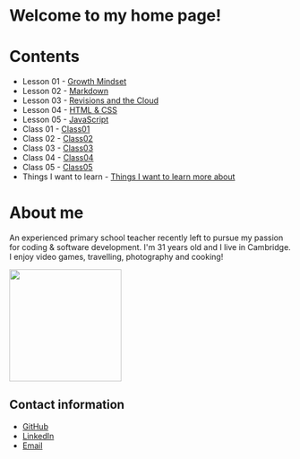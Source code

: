 # Welcome to my home page!

# Contents
- Lesson 01 - [Growth Mindset](README.md)
- Lesson 02 - [Markdown](class1.md)
- Lesson 03 - [Revisions and the Cloud](class2.md)
- Lesson 04 - [HTML & CSS](htmlcss.md)
- Lesson 05 - [JavaScript](JS.md)
- Class 01 - [Class01](class-01.md)
- Class 02 - [Class02](class-02.md)
- Class 03 - [Class03](class-03.md)
- Class 04 - [Class04](class-04.md)
- Class 05 - [Class05](class-05.md)
- Things I want to learn - [Things I want to learn more about](more-learning.md) 

# About me

An experienced primary school teacher recently left to pursue my passion for coding & software development.
I'm 31 years old and I live in Cambridge. I enjoy video games, travelling, photography and cooking!

<img src="https://github.com/FikretAslan/reading-notes/assets/135455155/ea6b7f97-d81e-4627-8716-4604d9ae1fd3" width="200" height="200">

## Contact information

- [GitHub](https://github.com/FikretAslan)
- [LinkedIn](https://www.linkedin.com/in/fikret-aslan-612b59267/)
- [Email](f.aslan0191@gmail.com)

